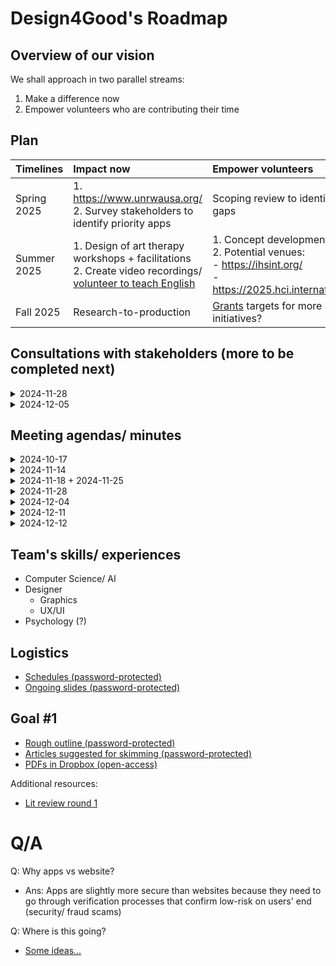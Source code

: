 # Design4Good's Roadmap 

## Overview of our vision 

We shall approach in two parallel streams:
1) Make a difference now
2) Empower volunteers who are contributing their time

## Plan

| Timelines | Impact now | Empower volunteers |
| :-- | :-- | :-- |
| Spring 2025 | 1. https://www.unrwausa.org/ <br>2. Survey stakeholders to identify priority apps | Scoping review to identify gaps |
| Summer 2025 | 1. Design of art therapy workshops + facilitations <br> 2. Create video recordings/ [volunteer to teach English](https://www.govolunteerinpalestine.org/volunteer-to-teach-english-online-to-palestinians/)  | 1. Concept development <br>2. Potential venues: <br>- https://ihsint.org/ <br>- https://2025.hci.international/ |
| Fall 2025 | Research-to-production | [Grants](https://www.unhcr.org/innovation/10-funding-resources-for-humanitarian-innovators-2/) targets for more social initiatives?  |


## Consultations with stakeholders (more to be completed next)


<details>

<summary>2024-11-28</summary>

# Assistant professor from UBC  
- Workshops 4 Gaza
- eSIMS
- Journalists

</details>


<details>

<summary>2024-12-05</summary>

# Assistant professor from Middle East

- "No light; difficult to learn"
- Living in tents
- No radio communication
- Minimal network connectivity (not even 3G)
- Volunteered to teach students needing to graduate with difficult conditions
  - Relied on phones to continue education at limited capacity
  - Being absent due to attacks, family traumas, deaths 
  - Walked two hours just to get phone charged 
  - Difficult to post grades

- Resources shared:
  - https://www.birzeit.edu/en/the-world-sides-with-gaza/ontario-teachers-sign-petition-against-their-pension-plans-being-used
  - https://www.unrwausa.org/

</details>

## Meeting agendas/ minutes

<details>

<summary>2024-10-17</summary>

- Invited Y for intro + brainstorm 

</details>



<details>

<summary>2024-11-14</summary>
Attendees: T+L+Y
- Y shared list of references

</details>



<details>

<summary>2024-11-18 + 2024-11-25</summary>
Attendees: T+L
- Co-reading sessions
</details>




<details>

<summary>2024-11-28</summary>
Attendees: T+L
- Prioritize review over grant

</details>


<details>
<summary>2024-12-04</summary>
Attendees: T+A+R
- Q/A + logistics 

</details>

<details>
<summary>2024-12-11</summary>
Attendees: T+A+R  
- Context of different problems determine outcome to achieve
- Prioritize specific over generalizability (to other refugee camp sites)

</details>


<details>

<summary>2024-12-12</summary>
- Attendees: T+L
- Review of this page
- Scoping review: tasks & contributions
- Admin survey - discussed
- Survey questions

</details>

##  Team's skills/ experiences

- Computer Science/ AI
- Designer
  - Graphics
  - UX/UI
- Psychology (?)

  
## Logistics

- [Schedules (password-protected)](https://docs.google.com/spreadsheets/d/1cJEKXi2-V47BDSKH-w2vzXvwWTIgdLD41aiQXKUoUM8/)
- [Ongoing slides (password-protected)](https://docs.google.com/presentation/d/1XDorVtJKzIesXw_CeHRsWrYiCJBIfMaJjshK773Iu88/edit?usp=sharing)

## Goal #1

- [Rough outline (password-protected)](https://docs.google.com/document/d/1hRCyh38mt3Hh3xnGHLtbymYqVT-dNBVnoEkKI0N1B4o/edit?tab=t.0)
- [Articles suggested for skimming (password-protected)](https://docs.google.com/spreadsheets/d/15XVV9Gft55vGiOiqgdYDs7vaiG0c76dhH9ik2VIMUaw/edit?gid=1892393867#gid=1892393867)
- [PDFs in Dropbox (open-access)](https://www.dropbox.com/scl/fo/6jv48s29nt9k08x3oi6nj/ABnVQc8saa8h7MqXMYCi6cc?rlkey=78x8rhn2i2llup790ywbo3od6&e=1&st=aoh2sbu5&dl=0)

Additional resources:
- [Lit review round 1](https://docs.google.com/spreadsheets/d/1HNcaC9yg6Xmmo-ryXjKRIl9IXfYIR1gS0rllqSyQVhQ/)

# Q/A

Q: Why apps vs website?
- Ans: Apps are slightly more secure than websites because they need to go through verification processes that confirm low-risk on users' end (security/ fraud scams)

Q: Where is this going?
- [Some ideas...](https://www.reddit.com/r/Entrepreneur/comments/18xpij2/how_to_start_and_find_seed_fund_for_a/?rdt=34450)

